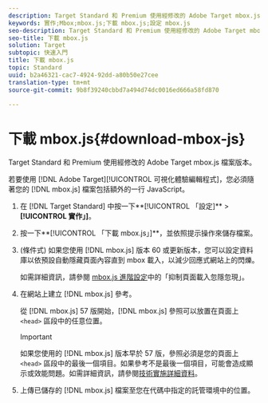 ```yaml
---
description: Target Standard 和 Premium 使用經修改的 Adobe Target mbox.js 檔案版本。
keywords: 實作;Mbox;mbox.js;下載 mbox.js;設定 mbox.js
seo-description: Target Standard 和 Premium 使用經修改的 Adobe Target mbox.js 檔案版本。
seo-title: 下載 mbox.js
solution: Target
subtopic: 快速入門
title: 下載 mbox.js
topic: Standard
uuid: b2a46321-cac7-4924-92dd-a80b50e27cee
translation-type: tm+mt
source-git-commit: 9b8f39240cbbd7a494d74dc0016ed666a58fd870

---
```



# 下載 mbox.js{#download-mbox-js}

Target Standard 和 Premium 使用經修改的 Adobe Target mbox.js 檔案版本。

若要使用 [!DNL Adobe Target][!UICONTROL  可視化體驗編輯程式]，您必須隨著您的 [!DNL mbox.js] 檔案包括額外的一行 JavaScript。

1. 在 [!DNL Target Standard] 中按一下**[!UICONTROL 「設定]** &gt; **[!UICONTROL 實作」]**。
1. 按一下**[!UICONTROL 「下載 mbox.js」]**，並依照提示操作來儲存檔案。
1. (條件式) 如果您使用 [!DNL mbox.js] 版本 60 或更新版本，您可以設定資料庫以依預設自動隱藏頁面內容直到 mbox 載入，以減少回應式網站上的閃爍。

   如需詳細資訊，請參閱 [mbox.js 進階設定](../../../c-implementing-target/c-implementing-target-for-client-side-web/t-mbox-download/advanced-mboxjs-settings.md#reference_A9C8DAC6DF7743EDBCF1D71F8F20843C)中的「抑制頁面載入忽隱忽現」。

1. 在網站上建立 [!DNL mbox.js] 參考。

   從 [!DNL mbox.js] 57 版開始，[!DNL mbox.js] 參照可以放置在頁面上 `<head>` 區段中的任意位置。

   >[!IMPORTANT]
   >
   >如果您使用的 [!DNL mbox.js] 版本早於 57 版，參照必須是您的頁面上 `<head>` 區段中的最後一個項目。如果參考不是最後一個項目，可能會造成顯示或效能問題。如需詳細資訊，請參閱[技術實施詳細資料](https://marketing.adobe.com/resources/help/en_US/target/ov/c_mbox_technical.html)。

1. 上傳已儲存的 [!DNL mbox.js] 檔案至您在代碼中指定的託管環境中的位置。
